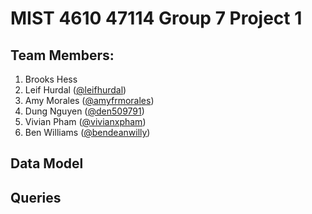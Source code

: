 # MIST 4610 47114 Group 7 Project 1

## Team Members:
1. Brooks Hess
2. Leif Hurdal ([@leifhurdal](https://github.com/leifhurdal))
3. Amy Morales ([@amyfrmorales](https://github.com/amyfrmorales))
4. Dung Nguyen ([@den509791](https://github.com/den50791))
5. Vivian Pham ([@vivianxpham](https://github.com/vivianxpham))
6. Ben Williams ([@bendeanwilly](https://github.com/bendeanwilly))
   
## Data Model

## Queries

